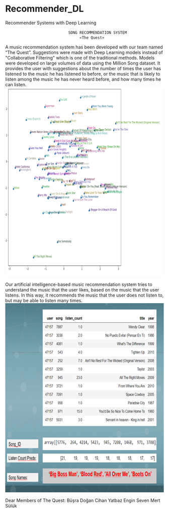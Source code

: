 # Recommender_DL
Recommender Systems with Deep Learning

								SONG RECOMMENDATION SYSTEM
									 «The Quest»

A music recommendation system has been developed with our team named “The Quest”. Suggestions were made with Deep Learning models instead of "Collaborative Filtering" which is one of the traditional methods. Models were developed on large volumes of data using the Million Song dataset. It provides the user with suggestions about the number of times the user has listened to the music he has listened to before, or the music that is likely to listen among the music he has never heard before, and how many times he can listen.
<img src="https://github.com/BusraaDGN/Recommender_DL/blob/main/distiribution.png" width="600" height="600">

Our artificial intelligence-based music recommendation system tries to understand the music that the user likes, based on the music that the user listens. In this way, it recommends the music that the user does not listen to, but may be able to listen many times.
<img src="https://github.com/BusraaDGN/Recommender_DL/blob/main/predictions.png" width="600" height="600">


Dear Members of The Quest:  	 Büşra Doğan     Cihan Yatbaz   Engin Seven 	Mert Sülük    
